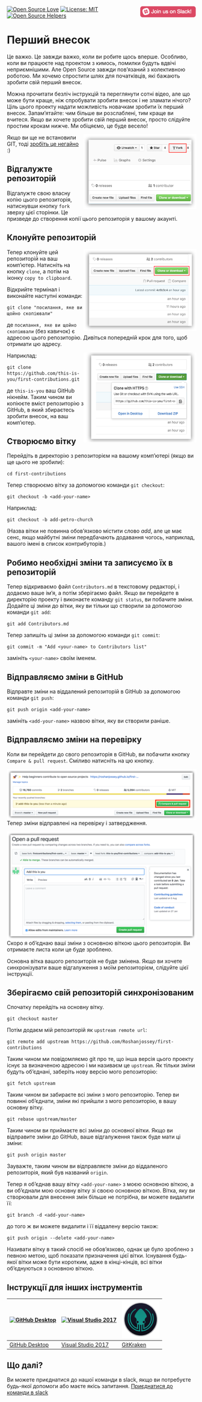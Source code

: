 [![Open Source Love](https://badges.frapsoft.com/os/v1/open-source.svg?v=103)](https://github.com/ellerbrock/open-source-badges/)
[<img align="right" width="150" src="../assets/join-slack-team.png">](https://join.slack.com/t/firstcontributors/shared_invite/enQtNjkxNzQwNzA2MTMwLTVhMWJjNjg2ODRlNWZhNjIzYjgwNDIyZWYwZjhjYTQ4OTBjMWM0MmFhZDUxNzBiYzczMGNiYzcxNjkzZDZlMDM)
[![License: MIT](https://img.shields.io/badge/License-MIT-green.svg)](https://opensource.org/licenses/MIT)
[![Open Source Helpers](https://www.codetriage.com/roshanjossey/first-contributions/badges/users.svg)](https://www.codetriage.com/roshanjossey/first-contributions)

# Перший внесок

Це важко. Це завжди важко, коли ви робите щось вперше. Особливо, коли ви працюєте над проектом з кимось, помилки будуть вдвічі неприємнішими. Але Open Source завжди пов’язаний з колективною роботою. Ми хочемо спростити шлях для початківців, які бажають зробити свій перший внесок.

Можна прочитати безліч інструкцій та переглянути сотні відео, але що може бути краще, ніж спробувати зробити внесок і не зламати нічого? Ціль цього проекту надати можливість новачкам зробити їх перший внесок. Запам’ятайте: чим більше ви розслаблені, тим краще ви вчитеся. Якщо ви хочете зробити свій перший внесок, просто слідуйте простим крокам нижче. Ми обіцяємо, це буде весело!

<img align="right" width="300" src="../assets/fork.png" alt="fork this repository" />

Якщо ви ще не встановили GIT, тоді [ зробіть це негайно ]( https://help.github.com/articles/set-up-git/ ) :)

## Відгалужте репозиторій

Відгалужте свою власну копію цього репозиторія, натиснувши кнопку `fork` зверху цієї сторінки.
Це призведе до створення копії цього репозиторія у вашому акаунті.

## Клонуйте репозиторій

<img align="right" width="300" src="../assets/clone.png" alt="clone this repository" />

Тепер клонуйте цей репозиторій на ваш комп’ютер. Натисніть на кнопку `clone`, а потім на іконку `copy to clipboard`.

Відкрийте термінал і виконайте наступні команди:

```
git clone "посилання, яке ви щойно скопіювали"
```
де `посилання, яке ви щойно скопіювали` (без кавичок) є адресою цього репозиторію. Дивіться попередній крок для того, щоб отримати цю адресу.

<img align="right" width="300" src="../assets/copy-to-clipboard.png" alt="copy URL to clipboard" />

Наприклад:
```
git clone https://github.com/this-is-you/first-contributions.git
```
де `this-is-you` ваш GitHub нікнейм. Таким чином ви копіюєте вміст репозиторію з GitHub, в який збираєтесь зробити внесок, на ваш комп’ютер.

## Створюємо вітку

Перейдіть в директорію з репозиторієм на вашому комп’ютері (якщо ви ще цього не зробили):

```
cd first-contributions
```
Тепер створюємо вітку за допомогою команди `git checkout`:
```
git checkout -b <add-your-name>
```

Наприклад:
```
git checkout -b add-petro-church
```
(Назва вітки не повинна обов’язково містити слово *add*, але це має сенс, якщо майбутні зміни передбачають додавання чогось, наприклад, вашого імені в список контрибуторів.)

## Робимо необхідні зміни та записуємо їх в репозиторій

Тепер відкриваємо файл `Contributors.md` в текстовому редакторі, і додаємо ваше ім’я, а потім зберігаємо файл. Якщо ви перейдете в директорію проекту і виконаєте команду `git status`, ви побачите зміни. Додайте ці зміни до вітки, яку ви тільки що створили за допомогою команди `git add`:
```
git add Contributors.md
```

Тепер запишіть ці зміни за допомогою команди `git commit`:
```
git commit -m "Add <your-name> to Contributors list"
```
замініть `<your-name>` своїм іменем.

## Відправляємо зміни в GitHub

Відправте зміни на віддалений репозиторій в GitHub за допомогою команди `git push`:
```
git push origin <add-your-name>
```
замініть `<add-your-name>` назвою вітки, яку ви створили раніше.

## Відправляємо зміни на перевірку

Коли ви перейдети до свого репозиторія в GitHub, ви побачити кнопку `Compare & pull request`. Сміливо натисніть на цю кнопку.

<img style="float: right;" src="../assets/compare-and-pull.png" alt="create a pull request" />

Тепер зміни відправлені на перевірку і затвердження.

<img style="float: right;" src="../assets/submit-pull-request.png" alt="submit pull request" />

Скоро я об’єднаю ваші зміни з основною віткою цього репозиторія. Ви отримаєте листа коли це буде зроблено.

Основна вітка вашого репозиторія не буде змінена. Якщо ви хочете синхронізувати ваше відгалуження з моїм репозиторієм, слідуйте цієї інструкції.

## Зберігаємо свій репозиторій синхронізованим

 Спочатку перейдіть на основну вітку.
 ```
 git checkout master
 ```

 Потім додаєм мій репозиторій як `upstream remote url`:
```
git remote add upstream https://github.com/Roshanjossey/first-contributions
```
Таким чином ми повідомляємо git про те, що інша версія цього проекту існує за визначеною адресою і ми називаєм це  `upstream`. Як тільки зміни будуть об’єднані, заберіть нову версію мого репозиторію:
```
git fetch upstream
```
Таким чином ви забираєте всі зміни з мого репозиторію. Тепер ви повинні об’єднати, зміни які прийшли з мого репозиторію, в вашу основну вітку.
```
git rebase upstream/master
```
Таким чином ви приймаєте всі зміни до основної вітки. Якщо ви відправите зміни до GitHub, ваше відгалуження також буде мати ці зміни:
```
git push origin master
```
Зауважте, таким чином ви відправляєте зміни до віддаленого репозиторія, який був названий `origin`.

Тепер я об’єднав вашу вітку `<add-your-name>` з моєю основною віткою, а ви об’єднали мою основну вітку зі своєю основною віткою. Вітка, яку ви створювали для внесення змін більше не потрібна, ви можете видалити її:
```
git branch -d <add-your-name>
```
до того ж ви можете видалити і її віддалену версію також:
```
git push origin --delete <add-your-name>
```
Називати вітку в такий спосіб не обов’язково, однак це було зроблено з певною метою, щоб показати призначення цієї вітки. Існування будь-якої вітки може бути коротким, адже в кінці-кінців, всі вітки об’єднуються з основною віткою.

## Інструкції для інших інструментів


|<a href="../github-desktop-tutorial.md"><img alt="GitHub Desktop" src="https://desktop.github.com/images/desktop-icon.svg" width="100"></a>|<a href="../github-windows-vs2017-tutorial.md"><img alt="Visual Studio 2017" src="https://www.visualstudio.com/wp-content/uploads/2017/11/microsoft-visual-studio.svg" width="100"></a>|<a href="../gitkraken-tutorial.md"><img alt="GitKraken" src="../assets/gk-icon.png" width="100"></a>|
|---|---|---|
|[GitHub Desktop](../github-desktop-tutorial.md)|[Visual Studio 2017](../github-windows-vs2017-tutorial.md)|[GitKraken](../gitkraken-tutorial.md)|

## Що далі?

Ви можете приєднатися до нашої команди в slack, якщо ви потребуєте будь-якої допомоги або маєте якісь запитання. [Приєднатися до команди в slack](https://join.slack.com/t/firstcontributors/shared_invite/enQtMzE1MTYwNzI3ODQ0LTZiMDA2OGI2NTYyNjM1MTFiNTc4YTRhZTg4OWZjMzA0ZWZmY2UxYzVkMzI1ZmVmOWI4ODdkZWQwNTM2NDVmNjY)
